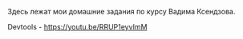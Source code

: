 Здесь лежат мои домашние задания по курсу Вадима Ксендзова.

Devtools - https://youtu.be/RRUP1eyvImM
